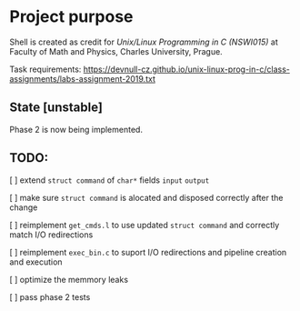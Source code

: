 # Project purpose

Shell is created as credit for *Unix/Linux Programming in C (NSWI015)* at Faculty of Math and Physics, Charles University, Prague.

Task requirements:
https://devnull-cz.github.io/unix-linux-prog-in-c/class-assignments/labs-assignment-2019.txt

## State [unstable]

Phase 2 is now being implemented.

## TODO:

[ ] extend `struct command` of `char*` fields `input` `output`

[ ] make sure `struct command` is alocated and disposed correctly after the change

[ ] reimplement `get_cmds.l` to use updated `struct command` and correctly match I/O redirections

[ ] reimplement `exec_bin.c` to suport I/O redirections and pipeline creation and execution

[ ] optimize the memmory leaks

[ ] pass phase 2 tests
